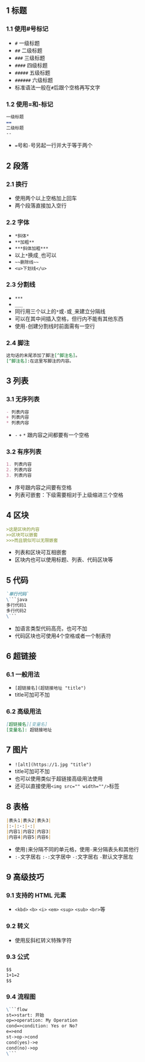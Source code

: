 ## 1 标题
### 1.1 使用#号标记
+ `#` 一级标题
+ `##` 二级标题
+ `###` 三级标题
+ `####` 四级标题
+ `#####` 五级标题
+ `######` 六级标题
+ 标准语法一般在`#`后跟个空格再写文字
### 1.2 使用=和-标记
```markdown
一级标题
==
二级标题
--
```
+ `=`号和`-`号另起一行并大于等于两个
## 2 段落
### 2.1 换行
+ 使用两个以上空格加上回车
+ 两个段落直接加入空行
### 2.2 字体
+ `*斜体*`
+ `**加粗**`
+ `***斜体加粗***`
+ 以上`*`换成`_`也可以
+ `~~删除线~~`
+ `<u>下划线</u>`
### 2.3 分割线
+ `***`
+ `___` 
+ 同行用三个以上的`*`或`-`或`_`来建立分隔线 
+ 可以在其中间插入空格，但行内不能有其他东西
+ 使用`-`创建分割线时前面需有一空行
### 2.4 脚注
```markdown
这句话的末尾添加了脚注[^脚注名]。  
[^脚注名]:在这里写脚注的内容。
```
## 3 列表
### 3.1 无序列表
```markdown
- 列表内容
+ 列表内容
* 列表内容
```
+ `-` `+` `*` 跟内容之间都要有一个空格
### 3.2 有序列表
```markdown
1. 列表内容
2. 列表内容
3. 列表内容
```
+ 序号跟内容之间要有空格
+ 列表可嵌套：下级需要相对于上级缩进三个空格
## 4 区块
```markdown
>这是区块的内容
>>区块可以嵌套
>>>而且貌似可以无限嵌套
```
+ 列表和区块可互相嵌套
+ 区块内也可以使用标题、列表、代码区块等
## 5 代码
```markdown
`单行代码`
​\```java
多行代码1
多行代码2
\```
```
+ 加语言类型代码高亮，也可不加
+ 代码区块也可使用4个空格或者一个制表符
## 6 超链接
### 6.1 一般用法
+ `[超链接名](超链接地址 "title")`
+ title可加可不加
### 6.2 高级用法
```markdown		
[超链接名][变量名]
[变量名]: 超链接地址
``` 
## 7 图片
+ `![alt](https://1.jpg "title")`
+ title可加可不加
+ 也可以使用类似于超链接高级用法使用
+ 还可以直接使用`<img src="" width=""/>`标签
## 8 表格
```markdown
|表头1|表头2|表头3|
|:-|:-:|-:|	
|内容1|内容2|内容3|
|内容4|内容5|内容6|
```
+ 使用`|`来分隔不同的单元格，使用`-`来分隔表头和其他行
+ `:-`文字居右 `:-:`文字居中 `-:`文字居右 `-`默认文字居左
## 9 高级技巧
### 9.1 支持的 HTML 元素
+ `<kbd>` `<b>` `<i>` `<em>` `<sup>` `<sub>` `<br>`等
### 9.2 转义
+ 使用反斜杠转义特殊字符
### 9.3 公式
```markdown  
$$
1+1=2
$$
``` 
### 9.4 流程图
```markdown
​\```flow
st=>start: 开始
op=>operation: My Operation
cond=>condition: Yes or No?
e=>end
st->op->cond
cond(yes)->e
cond(no)->op
\```  
```